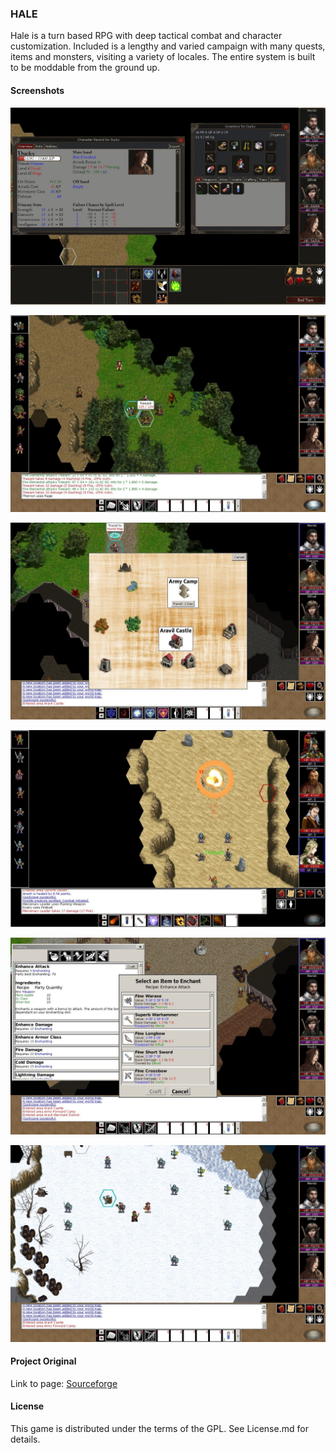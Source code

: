 ### HALE

Hale is a turn based RPG with deep tactical combat and character customization.
Included is a lengthy and varied campaign with many quests, items and monsters,
visiting a variety of locales. The entire system is built to be moddable from
the ground up.

#### Screenshots

![UserInterface](docs/screenshots/UserInterface.jpeg)

![PalePassChapter3](docs/screenshots/PalePassChapter3.jpeg)

![WorldMap](docs/screenshots/WorldMap.jpeg)

![FireBallSpell](docs/screenshots/FireBallSpell.jpeg)

![Enchanting](docs/screenshots/Enchanting.jpeg)

![WinterTileset](docs/screenshots/WinterTileset.jpeg)

#### Project Original

Link to page: [Sourceforge][Sourceforge-Home]

#### License

This game is distributed under the terms of the GPL.
See License.md for details.

[Sourceforge-Home]: https://sourceforge.net/p/hale/wiki/Home/